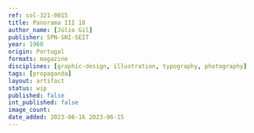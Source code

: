 ```yaml
---
ref: sol-321-0015
title: Panorama III 18
author_name: [Júlio Gil]
publisher: SPN-SNI-SEIT
year: 1960
origin: Portugal
formats: magazine
disciplines: [graphic-design, illustration, typography, photography]
tags: [propaganda]
layout: artifact
status: wip
published: false
int_published: false
image_count:
date_added: 2023-06-16 2023-06-15
---
```

